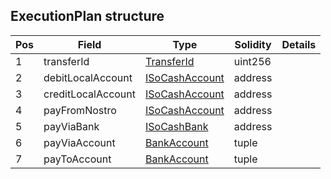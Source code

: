 ## ExecutionPlan structure

| Pos | Field | Type | Solidity | Details |
| --- | --- | --- | --- | --- |
|1 | transferId | [TransferId](./api-t-TransferId.md) | uint256 |  |
|2 | debitLocalAccount | [ISoCashAccount](./api-t-ISoCashAccount.md) | address |  |
|3 | creditLocalAccount | [ISoCashAccount](./api-t-ISoCashAccount.md) | address |  |
|4 | payFromNostro | [ISoCashAccount](./api-t-ISoCashAccount.md) | address |  |
|5 | payViaBank | [ISoCashBank](./api-t-ISoCashBank.md) | address |  |
|6 | payViaAccount | [BankAccount](./api-t-BankAccount.md) | tuple |  |
|7 | payToAccount | [BankAccount](./api-t-BankAccount.md) | tuple |  |



